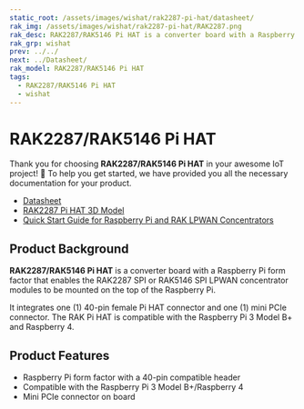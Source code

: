 ```yaml
---
static_root: /assets/images/wishat/rak2287-pi-hat/datasheet/
rak_img: /assets/images/wishat/rak2287-pi-hat/RAK2287.png
rak_desc: RAK2287/RАК5146 Pi HAT is a converter board with a Raspberry Pi form factor that enables the RAK2287 SPI or RAK5146 SPI LPWAN concentrator modules to be mounted on the top of the Raspberry Pi.
rak_grp: wishat
prev: ../../
next: ../Datasheet/
rak_model: RAK2287/RAK5146 Pi HAT
tags:
  - RAK2287/RAK5146 Pi HAT
  - wishat
---
```


# RAK2287/RAK5146 Pi HAT
Thank you for choosing **RAK2287/RAK5146 Pi HAT** in your awesome IoT project! 🎉 To help you get started, we have provided you all the necessary documentation for your product.

* [Datasheet](../Datasheet/)
* [RAK2287 Pi HAT 3D Model](https://downloads.rakwireless.com/3D_File/WisHat/PWB-RAK2287_PI_HAT.stp)
* [Quick Start Guide for Raspberry Pi and RAK LPWAN Concentrators](https://docs.rakwireless.com/Knowledge-Hub/Learn/Raspberry-Pi-and-RAK-LPWAN-Concentrators/)



## Product Background

**RAK2287/RАК5146 Pi HAT** is a converter board with a Raspberry Pi form factor that enables the RAK2287 SPI or RAK5146 SPI LPWAN concentrator modules to be mounted on the top of the Raspberry Pi.

It integrates one (1) 40-pin female Pi HAT connector and one (1) mini PCIe connector. The RAK Pi HAT is compatible with the Raspberry Pi 3 Model B+ and Raspberry 4.

## Product Features

- Raspberry Pi form factor with a 40-pin compatible header
- Compatible with the Raspberry Pi 3 Model B+/Raspberry 4
- Mini PCIe connector on board
